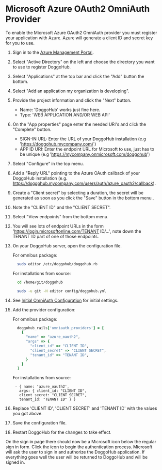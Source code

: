 # Microsoft Azure OAuth2 OmniAuth Provider

To enable the Microsoft Azure OAuth2 OmniAuth provider you must register your application with Azure. Azure will generate a client ID and secret key for you to use.

1.  Sign in to the [Azure Management Portal](https://manage.windowsazure.com>).

1.  Select "Active Directory" on the left and choose the directory you want to use to register DoggoHub.

1.  Select "Applications" at the top bar and click the "Add" button the bottom.

1.  Select "Add an application my organization is developing".

1.  Provide the project information and click the "Next" button.
    - Name: 'DoggoHub' works just fine here.
    - Type: 'WEB APPLICATION AND/OR WEB API'

1.  On the "App properties" page enter the needed URI's and click the "Complete" button.
    - SIGN-IN URL: Enter the URL of your DoggoHub installation (e.g 'https://doggohub.mycompany.com/')
    - APP ID URI: Enter the endpoint URL for Microsoft to use, just has to be unique (e.g 'https://mycompany.onmicrosoft.com/doggohub')

1. Select "Configure" in the top menu.

1. Add a "Reply URL" pointing to the Azure OAuth callback of your DoggoHub installation (e.g. https://doggohub.mycompany.com/users/auth/azure_oauth2/callback).

1. Create a "Client secret" by selecting a duration, the secret will be generated as soon as you click the "Save" button in the bottom menu..

1. Note the "CLIENT ID" and the "CLIENT SECRET".

1. Select "View endpoints" from the bottom menu.

1. You will see lots of endpoint URLs in the form 'https://login.microsoftonline.com/TENANT ID/...', note down the TENANT ID part of one of those endpoints.

1.  On your DoggoHub server, open the configuration file.

    For omnibus package:

    ```sh
      sudo editor /etc/doggohub/doggohub.rb
    ```

    For installations from source:

    ```sh
      cd /home/git/doggohub

      sudo -u git -H editor config/doggohub.yml
    ```

1.  See [Initial OmniAuth Configuration](omniauth.md#initial-omniauth-configuration) for initial settings.

1.  Add the provider configuration:

    For omnibus package:

    ```ruby
      doggohub_rails['omniauth_providers'] = [
        {
          "name" => "azure_oauth2",
          "args" => {
            "client_id" => "CLIENT ID",
            "client_secret" => "CLIENT SECRET",
            "tenant_id" => "TENANT ID",
          }
        }
      ]
    ```

    For installations from source:

    ```
     - { name: 'azure_oauth2',
       args: { client_id: "CLIENT ID",
       client_secret: "CLIENT SECRET",
       tenant_id: "TENANT ID" } }
    ```

1.  Replace 'CLIENT ID', 'CLIENT SECRET' and 'TENANT ID' with the values you got above.

1.  Save the configuration file.

1.  Restart DoggoHub for the changes to take effect.

On the sign in page there should now be a Microsoft icon below the regular sign in form. Click the icon to begin the authentication process. Microsoft will ask the user to sign in and authorize the DoggoHub application. If everything goes well the user will be returned to DoggoHub and will be signed in.
